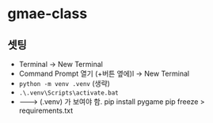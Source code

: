# gmae-class


## 셋팅

- Terminal -> New Terminal
- Command Prompt 열기 (+버튼 옆에)l -> New Terminal
- `python -m venv .venv` (생략)
- `.\.venv\Scripts\activate.bat`
- ---> (.venv) 가 보여야 함.
pip install pygame
pip freeze > requirements.txt